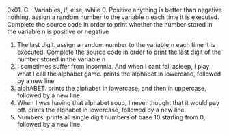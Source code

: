 0x01. C - Variables, if, else, while
0. Positive anything is better than negative nothing. assign a random number to the variable n each time it is executed. Complete the source code in order to print whether the number stored in the variable n is positive or negative
1. The last digit. assign a random number to the variable n each time it is executed. Complete the source code in order to print the last digit of the number stored in the variable n
2. I sometimes suffer from insomnia. And when I cant fall asleep, I play what I call the alphabet game. prints the alphabet in lowercase, followed by a new line
3. alphABET. prints the alphabet in lowercase, and then in uppercase, followed by a new line
4. When I was having that alphabet soup, I never thought that it would pay off. prints the alphabet in lowercase, followed by a new line
5. Numbers. prints all single digit numbers of base 10 starting from 0, followed by a new line

